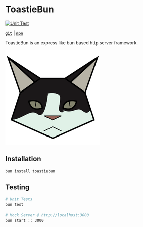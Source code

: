 # ToastieBun

[![Unit Test](https://github.com/IsCoffeeTho/toastiebun/actions/workflows/test-bun.yml/badge.svg)](https://github.com/IsCoffeeTho/toastiebun/actions/workflows/test-bun.yml)

[**`git`**](https://github.com/IsCoffeeTho/toastiebun) | [**`npm`**](https://www.npmjs.com/package/toastiebun) 

ToastieBun is an express like bun based http server framework.

<img src="https://raw.githubusercontent.com/IsCoffeeTho/toastiebun/v0.4.3/assets/toastiebun.svg" height="300px" alt="Toastie (The Cat)">

## Installation
```bash
bun install toastiebun
```
## Testing
```bash
# Unit Tests
bun test

# Mock Server @ http://localhost:3000
bun start :: 3000
```